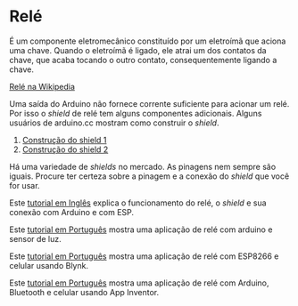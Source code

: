 # Relé

É um componente eletromecânico constituído por um eletroímã que aciona uma chave. Quando o eletroímã é ligado, ele atrai um dos contatos da chave, que acaba tocando o outro contato, consequentemente ligando a chave.

[Relé na Wikipedia](https://pt.wikipedia.org/wiki/Rel%C3%A9)

Uma saída do Arduino não fornece corrente suficiente para acionar um relé. Por isso o *shield* de relé tem alguns componentes adicionais. Alguns usuários de arduino.cc mostram como construir o *shield*.

1. [Construção do shield 1](https://create.arduino.cc/projecthub/tarantula3/driving-a-relay-with-an-arduino-722c24)
2. [Construção do shield 2](https://create.arduino.cc/projecthub/suhail_jr/diy-relay-module-85dadf)

Há uma variedade de *shields* no mercado. As pinagens nem sempre são iguais. Procure ter certeza sobre a pinagem e a conexão do *shield* que você for usar.

Este [tutorial em Inglês](https://diyi0t.com/relay-tutorial-for-arduino-and-esp8266/) explica o funcionamento do relé, o *shield* e sua conexão com Arduino e com ESP.

Este [tutorial em Português](https://www.filipeflop.com/blog/sensor-de-luz-ldr-com-rele/) mostra uma aplicação de relé com arduino e sensor de luz.

Este [tutorial em Português](https://www.filipeflop.com/blog/como-usar-modulo-rele-wifi-esp8266-blynk/) mostra uma aplicação de relé com ESP8266 e celular usando Blynk.

Este [tutorial em Português](http://blog.baudaeletronica.com.br/modulo-bluetooth-com-arduino/) mostra uma aplicação de relé com Arduino, Bluetooth e celular usando App Inventor.




